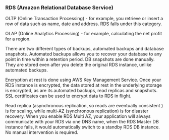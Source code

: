 ### RDS (Amazon Relational Database Service)

OLTP (Online Transaction Processing) - for example, you retrieve or insert a row of data such as name, date and address. RDS falls under this category.

OLAP (Online Analytics Processing) - for example, calculating the net profit for a region.

There are two different types of backups, automated backups and database snapshots. Automated backups allows you to recover your database to any point in time within a retention period. DB snapshots are done manually. They are stored even after you delete the original RDS instance, unlike automated backups.

Encryption at rest is done using AWS Key Management Service. Once your RDS instance is encrypted, the data stored at rest in the underlying storage is encrypted, as are its automated backups, read replicas and snapshots. SSL certificates can be used to encrypt data to RDS in flight.

Read replica (asynchronous replication, so reads are eventually consistent ) is for scaling, while multi-AZ (synchronous replication) is for disaster recovery. When you enable RDS Multi AZ, your application will always communicate with your RDS via one DNS name, when the RDS Master DB instance fails, it would automatically switch to a standby RDS DB instance. No manual intervention is required.

